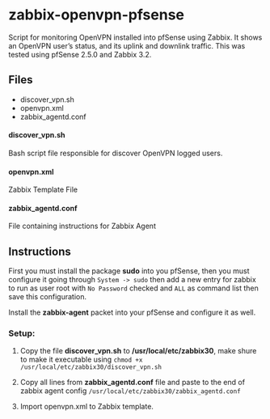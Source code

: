 # zabbix-openvpn-pfsense

Script for monitoring OpenVPN installed into pfSense using Zabbix.
It shows an OpenVPN user’s status, and its uplink and downlink traffic.
This was tested using pfSense 2.5.0 and Zabbix 3.2.

## Files

  * discover_vpn.sh
  * openvpn.xml
  * zabbix_agentd.conf

#### discover_vpn.sh
Bash script file responsible for discover OpenVPN logged users.

#### openvpn.xml
Zabbix Template File 

#### zabbix_agentd.conf
File containing instructions for Zabbix Agent

## Instructions

First you must install the package **sudo** into you pfSense, then you must configure it
going through `System -> sudo` then add a new entry for zabbix to run as user root with `No Password` checked and `ALL` as command list then save this configuration.

Install the **zabbix-agent** packet into your pfSense and configure it as well. 

### Setup:

1.	 Copy the file **discover_vpn.sh** to **/usr/local/etc/zabbix30**, make shure to make it executable using `chmod +x /usr/local/etc/zabbix30/discover_vpn.sh`

2.	 Copy all lines from **zabbix_agentd.conf** file and paste to the end of zabbix agent  config `/usr/local/etc/zabbix30/zabbix_agentd.conf`

3.	 Import openvpn.xml to Zabbix template.